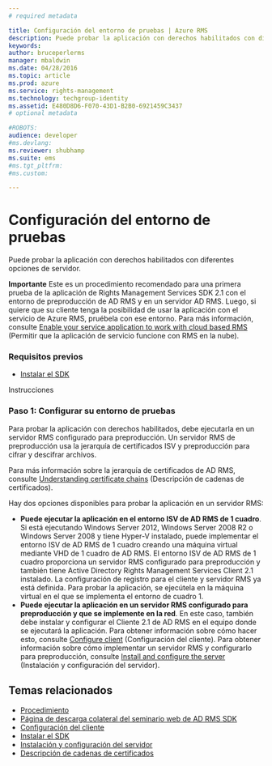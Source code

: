 ```yaml
---
# required metadata

title: Configuración del entorno de pruebas | Azure RMS
description: Puede probar la aplicación con derechos habilitados con diferentes opciones de servidor.
keywords:
author: bruceperlerms
manager: mbaldwin
ms.date: 04/28/2016
ms.topic: article
ms.prod: azure
ms.service: rights-management
ms.technology: techgroup-identity
ms.assetid: E480D8D6-F070-43D1-B2B0-6921459C3437
# optional metadata

#ROBOTS:
audience: developer
#ms.devlang:
ms.reviewer: shubhamp
ms.suite: ems
#ms.tgt_pltfrm:
#ms.custom:

---
```


# Configuración del entorno de pruebas

Puede probar la aplicación con derechos habilitados con diferentes opciones de servidor.

**Importante**  Este es un procedimiento recomendado para una primera prueba de la aplicación de Rights Management Services SDK 2.1 con el entorno de preproducción de AD RMS y en un servidor AD RMS. Luego, si quiere que su cliente tenga la posibilidad de usar la aplicación con el servicio de Azure RMS, pruébela con ese entorno. Para más información, consulte [Enable your service application to work with cloud based RMS](how-to-use-file-api-with-aadrm-cloud.md) (Permitir que la aplicación de servicio funcione con RMS en la nube).

 

### Requisitos previos

-   [Instalar el SDK](create-your-first-rights-aware-application.md)

Instrucciones

### Paso 1: Configurar su entorno de pruebas

Para probar la aplicación con derechos habilitados, debe ejecutarla en un servidor RMS configurado para preproducción. Un servidor RMS de preproducción usa la jerarquía de certificados ISV y preproducción para cifrar y descifrar archivos.

Para más información sobre la jerarquía de certificados de AD RMS, consulte [Understanding certificate chains](understanding-certificate-chains.md) (Descripción de cadenas de certificados).

Hay dos opciones disponibles para probar la aplicación en un servidor RMS:

-   **Puede ejecutar la aplicación en el entorno ISV de AD RMS de 1 cuadro**. Si está ejecutando Windows Server 2012, Windows Server 2008 R2 o Windows Server 2008 y tiene Hyper-V instalado, puede implementar el entorno ISV de AD RMS de 1 cuadro creando una máquina virtual mediante VHD de 1 cuadro de AD RMS. El entorno ISV de AD RMS de 1 cuadro proporciona un servidor RMS configurado para preproducción y también tiene Active Directory Rights Management Services Client 2.1 instalado. La configuración de registro para el cliente y servidor RMS ya está definida. Para probar la aplicación, se ejecútela en la máquina virtual en el que se implementa el entorno de cuadro 1.
-   **Puede ejecutar la aplicación en un servidor RMS configurado para preproducción y que se implemente en la red**. En este caso, también debe instalar y configurar el Cliente 2.1 de AD RMS en el equipo donde se ejecutará la aplicación. Para obtener información sobre cómo hacer esto, consulte [Configure client](how-to-configure-the-ad-rms-client-2-0.md) (Configuración del cliente). Para obtener información sobre cómo implementar un servidor RMS y configurarlo para preproducción, consulte [Install and configure the server](how-to-install-and-configure-an-rms-server.md) (Instalación y configuración del servidor).

## Temas relacionados

* [Procedimiento](how-to-use-msipc.md)
* [Página de descarga colateral del seminario web de AD RMS SDK](https://connect.microsoft.com/site1170/Downloads/DownloadDetails.aspx?DownloadID=42440)
* [Configuración del cliente](how-to-configure-the-ad-rms-client-2-0.md)
* [Instalar el SDK](create-your-first-rights-aware-application.md)
* [Instalación y configuración del servidor](how-to-install-and-configure-an-rms-server.md)
* [Descripción de cadenas de certificados](understanding-certificate-chains.md)
 

 





<!--HONumber=Apr16_HO4-->


